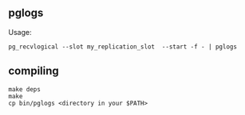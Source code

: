 pglogs
------

Usage:

```
pg_recvlogical --slot my_replication_slot  --start -f - | pglogs
```

compiling
---------

```
make deps
make
cp bin/pglogs <directory in your $PATH>
```
